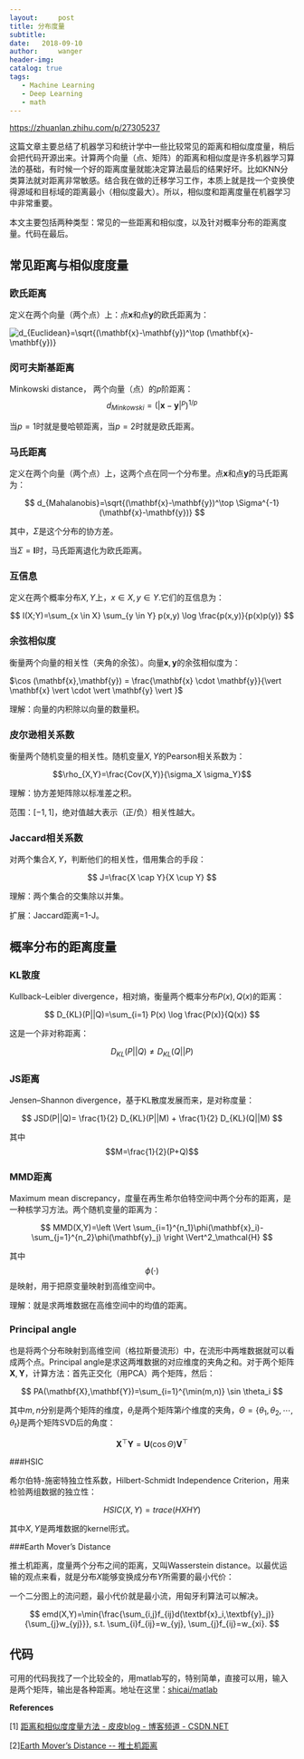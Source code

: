 ```yaml
---
layout:     post
title: 分布度量
subtitle:  
date:   2018-09-10
author:     wanger
header-img: 
catalog: true
tags: 
   - Machine Learning
   - Deep Learning
   - math
---
```


https://zhuanlan.zhihu.com/p/27305237

这篇文章主要总结了机器学习和统计学中一些比较常见的距离和相似度度量，稍后会把代码开源出来。计算两个向量（点、矩阵）的距离和相似度是许多机器学习算法的基础，有时候一个好的距离度量就能决定算法最后的结果好坏。比如KNN分类算法就对距离非常敏感。结合我在做的迁移学习工作，本质上就是找一个变换使得源域和目标域的距离最小（相似度最大）。所以，相似度和距离度量在机器学习中非常重要。

本文主要包括两种类型：常见的一些距离和相似度，以及针对概率分布的距离度量。代码在最后。

## **常见距离与相似度度量**

### 欧氏距离

定义在两个向量（两个点）上：点$\mathbf{x}$和点$\mathbf{y}$的欧氏距离为：

![d_{Euclidean}=\sqrt{(\mathbf{x}-\mathbf{y})^\top (\mathbf{x}-\mathbf{y})}](https://www.zhihu.com/equation?tex=d_%7BEuclidean%7D%3D%5Csqrt%7B%28%5Cmathbf%7Bx%7D-%5Cmathbf%7By%7D%29%5E%5Ctop+%28%5Cmathbf%7Bx%7D-%5Cmathbf%7By%7D%29%7D)

### 闵可夫斯基距离

Minkowski distance， 两个向量（点）的$p$阶距离：
$$
d_{Minkowski}=(|\mathbf{x}-\mathbf{y}|^p)^{1/p}
$$

当$p=1$时就是曼哈顿距离，当$p=2$时就是欧氏距离。

### 马氏距离

定义在两个向量（两个点）上，这两个点在同一个分布里。点$\mathbf{x}$和点$\mathbf{y}$的马氏距离为：

$$
d_{Mahalanobis}=\sqrt{(\mathbf{x}-\mathbf{y})^\top \Sigma^{-1} (\mathbf{x}-\mathbf{y})}
$$

其中，$\Sigma$是这个分布的协方差。

当$\Sigma=\mathbf{I}$时，马氏距离退化为欧氏距离。

### 互信息

定义在两个概率分布$X,Y$上，$x \in X, y \in Y$.它们的互信息为：

$$
I(X;Y)=\sum_{x \in X} \sum_{y \in Y} p(x,y) \log \frac{p(x,y)}{p(x)p(y)}
$$

### 余弦相似度

衡量两个向量的相关性（夹角的余弦）。向量$\mathbf{x},\mathbf{y}$的余弦相似度为：

$\cos (\mathbf{x},\mathbf{y}) = \frac{\mathbf{x} \cdot \mathbf{y}}{\vert \mathbf{x} \vert \cdot \vert \mathbf{y} \vert }$

理解：向量的内积除以向量的数量积。

### 皮尔逊相关系数

衡量两个随机变量的相关性。随机变量$X,Y$的Pearson相关系数为：

$$\rho_{X,Y}=\frac{Cov(X,Y)}{\sigma_X \sigma_Y}$$

理解：协方差矩阵除以标准差之积。

范围：$[-1,1]$，绝对值越大表示（正/负）相关性越大。

### Jaccard相关系数

对两个集合$X,Y$，判断他们的相关性，借用集合的手段：

$$
J=\frac{X \cap Y}{X \cup Y}
$$

理解：两个集合的交集除以并集。

扩展：Jaccard距离=1-J。



## **概率分布的距离度量**

### KL散度

Kullback–Leibler divergence，相对熵，衡量两个概率分布$P(x),Q(x)$的距离：

$$
D_{KL}(P||Q)=\sum_{i=1} P(x) \log \frac{P(x)}{Q(x)}
$$

这是一个非对称距离：

$$
D_{KL}(P||Q) \ne D_{KL}(Q||P)
$$



### JS距离

Jensen–Shannon divergence，基于KL散度发展而来，是对称度量：

$$
JSD(P||Q)= \frac{1}{2} D_{KL}(P||M) + \frac{1}{2} D_{KL}(Q||M)
$$



其中$$M=\frac{1}{2}(P+Q)$$

### MMD距离

Maximum mean discrepancy，度量在再生希尔伯特空间中两个分布的距离，是一种核学习方法。两个随机变量的距离为：

$$
MMD(X,Y)=\left \Vert \sum_{i=1}^{n_1}\phi(\mathbf{x}_i)- \sum_{j=1}^{n_2}\phi(\mathbf{y}_j) \right \Vert^2_\mathcal{H}
$$

其中$$\phi(\cdot)$$是映射，用于把原变量映射到高维空间中。

理解：就是求两堆数据在高维空间中的均值的距离。

### Principal angle

也是将两个分布映射到高维空间（格拉斯曼流形）中，在流形中两堆数据就可以看成两个点。Principal angle是求这两堆数据的对应维度的夹角之和。对于两个矩阵$\mathbf{X},\mathbf{Y}$，计算方法：首先正交化（用PCA）两个矩阵，然后：

$$
PA(\mathbf{X},\mathbf{Y})=\sum_{i=1}^{\min(m,n)} \sin \theta_i
$$

其中$m,n$分别是两个矩阵的维度，$\theta_i$是两个矩阵第$i$个维度的夹角，$\Theta=\{\theta_1,\theta_2,\cdots,\theta_t\}$是两个矩阵SVD后的角度：

$$
\mathbf{X}^\top\mathbf{Y}=\mathbf{U} (\cos \Theta) \mathbf{V}^\top
$$

###HSIC

希尔伯特-施密特独立性系数，Hilbert-Schmidt Independence Criterion，用来检验两组数据的独立性：

$$HSIC(X,Y) = trace(HXHY)$$

其中$X,Y$是两堆数据的kernel形式。

###Earth Mover’s Distance

推土机距离，度量两个分布之间的距离，又叫Wasserstein distance。以最优运输的观点来看，就是分布$X$能够变换成分布$Y$所需要的最小代价：

一个二分图上的流问题，最小代价就是最小流，用匈牙利算法可以解决。

$$
emd(X,Y)=\min{\frac{\sum_{i,j}f_{ij}d(\textbf{x}_i,\textbf{y}_j)}{\sum_{j}w_{yj}}}, s.t. \sum_{i}f_{ij}=w_{yj}, \sum_{j}f_{ij}=w_{xi}.
$$



## 代码

可用的代码我找了一个比较全的，用matlab写的，特别简单，直接可以用，输入是两个矩阵，输出是各种距离。地址在这里：[shicai/matlab](https://link.zhihu.com/?target=https%3A//github.com/shicai/matlab/blob/master/sc_pdist2.m)



**References**

[1] [距离和相似度度量方法 - 皮皮blog - 博客频道 - CSDN.NET](https://link.zhihu.com/?target=http%3A//blog.csdn.net/pipisorry/article/details/45651315)

[2][Earth Mover’s Distance -- 推土机距离](https://link.zhihu.com/?target=http%3A//chaofan.io/archives/earth-movers-distance-%25E6%258E%25A8%25E5%259C%259F%25E6%259C%25BA%25E8%25B7%259D%25E7%25A6%25BB)